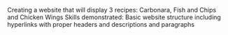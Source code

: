 Creating a website that will display 3 recipes: Carbonara, Fish and Chips and Chicken Wings
Skills demonstrated: Basic website structure including hyperlinks with proper headers and descriptions and paragraphs